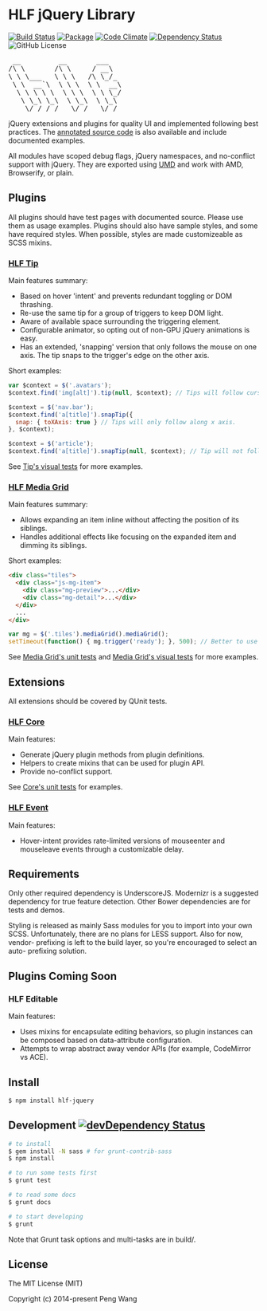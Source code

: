 # HLF jQuery Library

[![Build Status](https://img.shields.io/travis/hlfcoding/hlf-jquery.svg)](https://travis-ci.org/hlfcoding/hlf-jquery)
[![Package](https://img.shields.io/npm/v/hlf-jquery.svg?style=flat)](https://www.npmjs.com/package/hlf-jquery)
[![Code Climate](https://codeclimate.com/github/hlfcoding/hlf-jquery/badges/gpa.svg)](https://codeclimate.com/github/hlfcoding/hlf-jquery)
[![Dependency Status](https://img.shields.io/david/hlfcoding/hlf-jquery.svg)](https://david-dm.org/hlfcoding/hlf-jquery#info=dependencies)
![GitHub License](https://img.shields.io/github/license/hlfcoding/hlf-jquery.svg)

<pre>
 __         __       ___
/\ \       /\ \     / __\
\ \ \___   \ \ \   /\ \_/_
 \ \  __`\  \ \ \  \ \  __\
  \ \ \ \ \  \ \ \  \ \ \_/
   \ \_\ \_\  \ \_\  \ \_\
    \/_/ /_/   \/_/   \/_/
</pre>

jQuery extensions and plugins for quality UI and implemented following best
practices. The [annotated source code][] is also available and include
documented examples.

All modules have scoped debug flags, jQuery namespaces, and no-conflict support
with jQuery. They are exported using [UMD]() and work with AMD, Browserify, or
plain.

## Plugins

All plugins should have test pages with documented source. Please use them as
usage examples. Plugins should also have sample styles, and some have required
styles. When possible, styles are made customizeable as SCSS mixins.

### [HLF Tip][]

Main features summary:

- Based on hover 'intent' and prevents redundant toggling or DOM thrashing.
- Re-use the same tip for a group of triggers to keep DOM light.
- Aware of available space surrounding the triggering element.
- Configurable animator, so opting out of non-GPU jQuery animations is easy.
- Has an extended, 'snapping' version that only follows the mouse on one axis.
  The tip snaps to the trigger's edge on the other axis.

Short examples:

```js
var $context = $('.avatars');
$context.find('img[alt]').tip(null, $context); // Tips will follow cursor.

$context = $('nav.bar');
$context.find('a[title]').snapTip({
  snap: { toXAxis: true } // Tips will only follow along x axis.
}, $context);

$context = $('article');
$context.find('a[title]').snapTip(null, $context); // Tip will not follow.
```

See [Tip's visual tests][] for more examples.

### [HLF Media Grid][]

Main features summary:

- Allows expanding an item inline without affecting the position of its siblings.
- Handles additional effects like focusing on the expanded item and dimming its
  siblings.

Short examples:

```html
<div class="tiles">
  <div class="js-mg-item">
    <div class="mg-preview">...</div>
    <div class="mg-detail">...</div>
  </div>
  ...
</div>
```

```js
var mg = $('.tiles').mediaGrid().mediaGrid();
setTimeout(function() { mg.trigger('ready'); }, 500); // Better to use imagesLoaded.
```

See [Media Grid's unit tests][] and [Media Grid's visual tests][] for more
examples.

## Extensions

All extensions should be covered by QUnit tests.

### [HLF Core][]

Main features:

- Generate jQuery plugin methods from plugin definitions.
- Helpers to create mixins that can be used for plugin API.
- Provide no-conflict support.

See [Core's unit tests][] for examples.

### [HLF Event][]

Main features:

- Hover-intent provides rate-limited versions of mouseenter and mouseleave
  events through a customizable delay.

## Requirements

Only other required dependency is UnderscoreJS. Modernizr is a suggested
dependency for true feature detection. Other Bower dependencies are for tests
and demos.

Styling is released as mainly Sass modules for you to import into your own SCSS.
Unfortunately, there are no plans for LESS support. Also for now, vendor-
prefixing is left to the build layer, so you're encouraged to select an auto-
prefixing solution.

## Plugins Coming Soon

### HLF Editable

Main features:

- Uses mixins for encapsulate editing behaviors, so plugin instances can be
  composed based on data-attribute configuration.
- Attempts to wrap abstract away vendor APIs (for example, CodeMirror vs ACE).

## Install

```bash
$ npm install hlf-jquery
```

## Development [![devDependency Status](https://img.shields.io/david/dev/hlfcoding/hlf-jquery.svg)](https://david-dm.org/hlfcoding/hlf-jquery#info=devDependencies)

```bash
# to install
$ gem install -N sass # for grunt-contrib-sass
$ npm install

# to run some tests first
$ grunt test

# to read some docs
$ grunt docs

# to start developing
$ grunt
```

Note that Grunt task options and multi-tasks are in build/.

## License

The MIT License (MIT)

Copyright (c) 2014-present Peng Wang


[UMD]: https://github.com/umdjs/umd
[annotated source code]: http://hlfcoding.github.io/hlf-jquery/docs/index.html
[HLF Tip]: http://hlfcoding.github.io/hlf-jquery/docs/src/js/jquery.hlf.tip.html
[Tip's visual tests]: http://hlfcoding.github.io/hlf-jquery/tests/tip.visual.html
[HLF Media Grid]: http://hlfcoding.github.io/hlf-jquery/docs/src/js/jquery.hlf.media-grid.html
[Media Grid's unit tests]: http://hlfcoding.github.io/hlf-jquery/tests/media-grid.unit.html
[Media Grid's visual tests]: http://hlfcoding.github.io/hlf-jquery/tests/media-grid.visual.html
[HLF Core]: http://hlfcoding.github.io/hlf-jquery/docs/src/js/jquery.extension.hlf.core.html
[Core's unit tests]: http://hlfcoding.github.io/hlf-jquery/tests/core.unit.html
[HLF Event]: http://hlfcoding.github.io/hlf-jquery/docs/src/js/jquery.extension.hlf.event.html
[HLF Editable]: http://hlfcoding.github.io/hlf-jquery/docs/src/js/jquery.hlf.editable.html
[Editable's visual tests]: http://hlfcoding.github.io/hlf-jquery/tests/editable.visual.html
